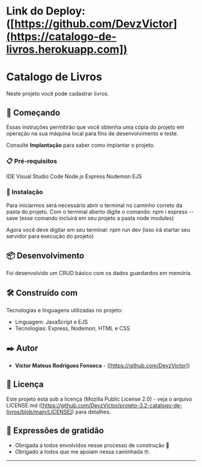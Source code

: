  # Link do Deploy: ([https://github.com/DevzVictor](https://catalogo-de-livros.herokuapp.com])

 # Catalogo de Livros

 Neste projeto você pode cadastrar livros.

 ## 🚀 Começando

Essas instruções permitirão que você obtenha uma cópia do projeto em operação na sua máquina local para fins de desenvolvimento e teste.

Consulte **Implantação** para saber como implantar o projeto.

### 📋 Pré-requisitos

IDE Visual Studio Code
Node.js
Express
Nodemon
EJS

### 🔧 Instalação

Para iniciarmos será necessário abrir o terminal no caminho correto da pasta do projeto.
Com o terminal aberto digite o comando: npm i express  --save (esse comando incluirá em seu projeto a pasta node modules)

<!-- User@Victor MINGW64 /d/BKP 11-02-2020/BLUE PROJETOS/Modulo 2/projeto-3.2-catalogo-de-livros  npm i express -->

Agora você deve digitar em seu terminal: npm run dev (isso irá startar seu servidor para execução do projeto)

<!-- 
Abra o link que o terminal gerou.

Exemplo: Servidor rodando em http://localhost:3000
 -->

 ## 📦 Desenvolvimento

Foi desenvolvido um CRUD básico com os dados guardardos em memória.

## 🛠️ Construído com

Tecnologias e linguagens utilizadas no projeto:

* Linguagem: JavaScript e EJS
* Tecnologias: Express, Nodemon, HTML e CSS

## ✒️ Autor

* **Victor Mateus Rodrigues Fonseca** -  ([https://github.com/DevzVictor])

## 📄 Licença

Este projeto está sob a licença (Mozilla Public License 2.0) - veja o arquivo LICENSE.md ([https://github.com/DevzVictor/projeto-3.2-catalogo-de-livros/blob/main/LICENSE]) para detalhes.

## 🎁 Expressões de gratidão

* Obrigada a todos envolvidos nesse processo de construção 📢
* Obrigado a todos que me apoiam nessa caminhada 🤓.

---
